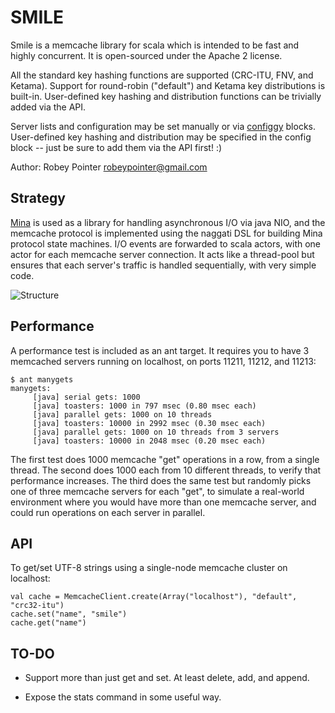 
SMILE
=====

Smile is a memcache library for scala which is intended to be fast and highly
concurrent. It is open-sourced under the Apache 2 license.

All the standard key hashing functions are supported (CRC-ITU, FNV, and
Ketama). Support for round-robin ("default") and Ketama key distributions is
built-in. User-defined key hashing and distribution functions can be trivially
added via the API.

Server lists and configuration may be set manually or via
[configgy](http://www.lag.net/configgy) blocks. User-defined key hashing and
distribution may be specified in the config block -- just be sure to add them
via the API first! :)

Author: Robey Pointer <robeypointer@gmail.com>


Strategy
--------

[Mina](http://mina.apache.org/) is used as a library for handling asynchronous
I/O via java NIO, and the memcache protocol is implemented using the naggati
DSL for building Mina protocol state machines. I/O events are forwarded to
scala actors, with one actor for each memcache server connection. It acts like
a thread-pool but ensures that each server's traffic is handled sequentially,
with very simple code.

![Structure](master/docs/smile.png?raw=1)


Performance
-----------

A performance test is included as an ant target. It requires you to have 3
memcached servers running on localhost, on ports 11211, 11212, and 11213:

    $ ant manygets
    manygets:
         [java] serial gets: 1000
         [java] toasters: 1000 in 797 msec (0.80 msec each)
         [java] parallel gets: 1000 on 10 threads
         [java] toasters: 10000 in 2992 msec (0.30 msec each)
         [java] parallel gets: 1000 on 10 threads from 3 servers
         [java] toasters: 10000 in 2048 msec (0.20 msec each)
         

The first test does 1000 memcache "get" operations in a row, from a single
thread. The second does 1000 each from 10 different threads, to verify that
performance increases. The third does the same test but randomly picks one of
three memcache servers for each "get", to simulate a real-world environment
where you would have more than one memcache server, and could run operations
on each server in parallel.


API
---

To get/set UTF-8 strings using a single-node memcache cluster on localhost:

    val cache = MemcacheClient.create(Array("localhost"), "default", "crc32-itu")
    cache.set("name", "smile")
    cache.get("name")


TO-DO
-----

- Support more than just get and set. At least delete, add, and append.

- Expose the stats command in some useful way.

